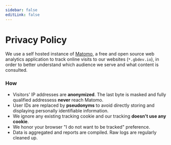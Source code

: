 ```yaml
---
sidebar: false
editLink: false
---
```


# Privacy Policy

We use a self hosted instance of [Matomo](https://en.wikipedia.org/wiki/Matomo_(software)), a free and open source web analytics application to track online visits to our websites (`*.gbdev.io`), in order to better understand which audience we serve and what content is consulted.

### How

- Visitors' IP addresses are **anonymized**. The last byte is masked and fully qualified addressess **never** reach Matomo.
- User IDs are replaced by **pseudonyms** to avoid directly storing and displaying personally identifiable information.
- We ignore any existing tracking cookie and our tracking **doesn't use any cookie**.
- We honor your browser "I do not want to be tracked" preference.
- Data is aggregated and reports are compiled. Raw logs are regularly cleaned up.
